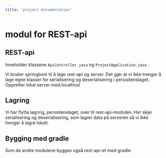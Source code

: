 ```yaml
---
title: 'project documentation'
---
```


modul for REST-api
===

## REST-api
Inneholder klassene `ApiController.java` og `ProjectApplication.java` . 

Vi bruker springboot til å lage rest-api og server. Det gjør at vi ikke trenger å lage egne klasser for serialisering og deserialisering i persisitenslaget. 
Oppretter lokal server med localhost

## Lagring
Vi har flytta lagring, persistenslaget, over til rest-api-modulen. Her skjer serialisering og deserialisering, som lagrer data på serveren så vi ikke trenger å lagre lokalt. 

## Bygging med gradle 
Som de andre modulene bygges også rest-api-et med gradle.   

